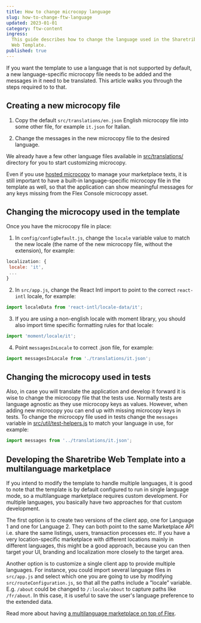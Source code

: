 ```yaml
---
title: How to change microcopy language
slug: how-to-change-ftw-language
updated: 2023-01-01
category: ftw-content
ingress:
  This guide describes how to change the language used in the Sharetribe
  Web Template.
published: true
---
```


If you want the template to use a language that is not supported by
default, a new language-specific microcopy file needs to be added and
the messages in it need to be translated. This article walks you through
the steps required to to that.

## Creating a new microcopy file

1. Copy the default `src/translations/en.json` English microcopy file
   into some other file, for example `it.json` for Italian.

2. Change the messages in the new microcopy file to the desired
   language.

<info>

We already have a few other language files available in
[src/translations/](https://github.com/sharetribe/web-template/tree/master/src/translations)
directory for you to start customizing microcopy.

</info>

Even if you use [hosted microcopy](/ftw/hosted-microcopy/) to manage
your marketplace texts, it is still important to have a built-in
language-specific microcopy file in the template as well, so that the
application can show meaningful messages for any keys missing from the
Flex Console microcopy asset.

## Changing the microcopy used in the template

Once you have the microcopy file in place:

1. In `config/configDefault.js`, change the `locale` variable value to
   match the new locale (the name of the new microcopy file, without the
   extension), for example:

```js
localization: {
 locale: 'it',
 ...
}
```

2. In `src/app.js`, change the React Intl import to point to the correct
   `react-intl` locale, for example:

```js
import localeData from 'react-intl/locale-data/it';
```

3. If you are using a non-english locale with moment library, you should
   also import time specific formatting rules for that locale:

```js
import 'moment/locale/it';
```

4.  Point `messagesInLocale` to correct .json file, for example:

```js
import messagesInLocale from './translations/it.json';
```

## Changing the microcopy used in tests

Also, in case you will translate the application and develop it forward
it is wise to change the microcopy file that the tests use. Normally
tests are language agnostic as they use microcopy keys as values.
However, when adding new microcopy you can end up with missing microcopy
keys in tests. To change the microcopy file used in tests change the
`messages` variable in
[src/util/test-helpers.js](https://github.com/sharetribe/web-template/blob/master/src/util/test-helpers.js)
to match your language in use, for example:

```js
import messages from '../translations/it.json';
```

## Developing the Sharetribe Web Template into a multilanguage marketplace

If you intend to modify the template to handle multiple languages, it is
good to note that the template is by default configured to run in single
language mode, so a multilanguage marketplace requires custom
development. For multiple languages, you basically have two approaches
for that custom development.

The first option is to create two versions of the client app, one for
Language 1 and one for Language 2. They can both point to the same
Marketplace API i.e. share the same listings, users, transaction
processes etc. If you have a very location-specific marketplace with
different locations mainly in different languages, this might be a good
approach, because you can then target your UI, branding and localization
more closely to the target area.

Another option is to customize a single client app to provide multiple
languages. For instance, you could import several language files in
`src/app.js` and select which one you are going to use by modifying
`src/routeConfiguration.js`, so that all the paths include a ”locale”
variable. E.g. `/about` could be changed to `/:locale/about` to capture
paths like `/fr/about`. In this case, it is useful to save the user's
language preference to the extended data.

Read more about having
[a multilanguage marketplace on top of Flex](/concepts/microcopy/#can-i-have-a-multilanguage-marketplace).
